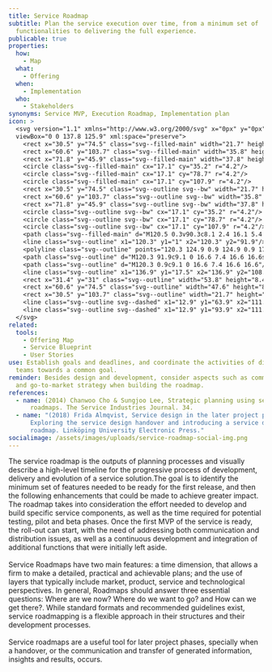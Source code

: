 ```yaml
---
title: Service Roadmap
subtitle: Plan the service execution over time, from a minimum set of
  functionalities to delivering the full experience.
publicable: true
properties:
  how:
    - Map
  what:
    - Offering
  when:
    - Implementation
  who:
    - Stakeholders
synonyms: Service MVP, Execution Roadmap, Implementation plan
icon: >
  <svg version="1.1" xmlns="http://www.w3.org/2000/svg" x="0px" y="0px"
  viewBox="0 0 137.8 125.9" xml:space="preserve">
    <rect x="30.5" y="74.5" class="svg--filled-main" width="21.7" height="8.4"/>
    <rect x="60.6" y="103.7" class="svg--filled-main" width="35.8" height="8.4"/>
    <rect x="71.8" y="45.9" class="svg--filled-main" width="37.8" height="8.4"/>
    <circle class="svg--filled-main" cx="17.1" cy="35.2" r="4.2"/>
    <circle class="svg--filled-main" cx="17.1" cy="78.7" r="4.2"/>
    <circle class="svg--filled-main" cx="17.1" cy="107.9" r="4.2"/>
    <rect x="30.5" y="74.5" class="svg--outline svg--bw" width="21.7" height="8.4"/>
    <rect x="60.6" y="103.7" class="svg--outline svg--bw" width="35.8" height="8.4"/>
    <rect x="71.8" y="45.9" class="svg--outline svg--bw" width="37.8" height="8.4"/>
    <circle class="svg--outline svg--bw" cx="17.1" cy="35.2" r="4.2"/>
    <circle class="svg--outline svg--bw" cx="17.1" cy="78.7" r="4.2"/>
    <circle class="svg--outline svg--bw" cx="17.1" cy="107.9" r="4.2"/>
    <path class="svg--filled-main" d="M120.5 0.3v90.3c8.1 2.4 16.1 5.4 16.1 14.3V16.4C136.6 7.5 129.4 0.3 120.5 0.3"/>
    <line class="svg--outline" x1="120.3" y1="1" x2="120.3" y2="91.9"/>
    <polyline class="svg--outline" points="120.3 124.9 0.9 124.9 0.9 17.5 119.8 17.5 "/>
    <path class="svg--outline" d="M120.3 91.9c9.1 0 16.6 7.4 16.6 16.6s-7.4 16.6-16.6 16.6"/>
    <path class="svg--outline" d="M120.3 0.9c9.1 0 16.6 7.4 16.6 16.6"/>
    <line class="svg--outline" x1="136.9" y1="17.5" x2="136.9" y2="108.4"/>
    <rect x="31.4" y="31" class="svg--outline" width="53.8" height="8.4"/>
    <rect x="60.6" y="74.5" class="svg--outline" width="47.6" height="8.4"/>
    <rect x="30.5" y="103.7" class="svg--outline" width="21.7" height="8.4"/>
    <line class="svg--outline svg--dashed" x1="12.9" y1="63.9" x2="111.4" y2="63.9"/>
    <line class="svg--outline svg--dashed" x1="12.9" y1="93.9" x2="111.4" y2="93.9"/>
  </svg>
related:
  tools:
    - Offering Map
    - Service Blueprint
    - User Stories
use: Establish goals and deadlines, and coordinate the activities of different
  teams towards a common goal.
reminder: Besides design and development, consider aspects such as communication
  and go-to-market strategy when building the roadmap.
references:
  - name: (2014) Chanwoo Cho & Sungjoo Lee, Strategic planning using service
      roadmaps. The Service Industries Journal. 34.
  - name: "(2018) Frida Almqvist, Service design in the later project phases:
      Exploring the service design handover and introducing a service design
      roadmap. Linköping University Electronic Press."
socialimage: /assets/images/uploads/service-roadmap-social-img.png
---
```

The service roadmap is the outputs of planning processes and visually describe a high-level timeline for the progressive process of development, delivery and evolution of a service solution.The goal is to identify the minimum set of features needed to be ready for the first release, and then the following enhancements that could be made to achieve greater impact. The roadmap takes into consideration the effort needed to develop and build specific service components, as well as the time required for potential testing, pilot and beta phases. Once the first MVP of the service is ready, the roll-out can start, with the need of addressing both communication and distribution issues, as well as a continuous development and integration of additional functions that were initially left aside.\
\
Service Roadmaps have two main features: a time dimension, that allows a firm to make a detailed, practical and achievable plans; and the use of layers that typically include market, product, service and technological perspectives. In general, Roadmaps should answer three essential questions: Where are we now? Where do we want to go? and How can we get there?. While standard formats and recommended guidelines exist, service roadmapping is a flexible approach in their structures and their development processes.\
\
Service roadmaps are a useful tool for later project phases, specially when a handover, or the communication and transfer of generated information, insights and results, occurs.